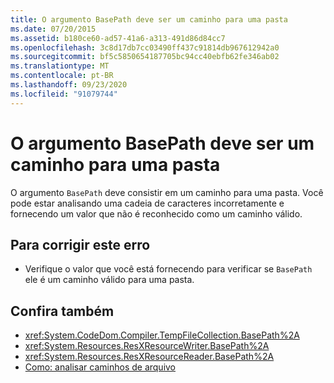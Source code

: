 ```yaml
---
title: O argumento BasePath deve ser um caminho para uma pasta
ms.date: 07/20/2015
ms.assetid: b180ce60-ad57-41a6-a313-491d86d84cc7
ms.openlocfilehash: 3c8d17db7cc03490ff437c91814db967612942a0
ms.sourcegitcommit: bf5c5850654187705bc94cc40ebfb62fe346ab02
ms.translationtype: MT
ms.contentlocale: pt-BR
ms.lasthandoff: 09/23/2020
ms.locfileid: "91079744"
---
```

# <a name="argument-basepath-must-be-a-path-to-a-folder"></a>O argumento BasePath deve ser um caminho para uma pasta

O argumento `BasePath` deve consistir em um caminho para uma pasta. Você pode estar analisando uma cadeia de caracteres incorretamente e fornecendo um valor que não é reconhecido como um caminho válido.  
  
## <a name="to-correct-this-error"></a>Para corrigir este erro  
  
- Verifique o valor que você está fornecendo para verificar se `BasePath` ele é um caminho válido para uma pasta.  
  
## <a name="see-also"></a>Confira também

- <xref:System.CodeDom.Compiler.TempFileCollection.BasePath%2A>
- <xref:System.Resources.ResXResourceWriter.BasePath%2A>
- <xref:System.Resources.ResXResourceReader.BasePath%2A>
- [Como: analisar caminhos de arquivo](../developing-apps/programming/drives-directories-files/how-to-parse-file-paths.md)
